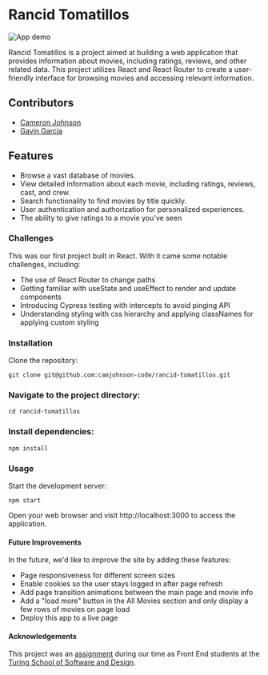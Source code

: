 # Rancid Tomatillos
![App demo](https://media.giphy.com/media/v1.Y2lkPTc5MGI3NjExeno0MjdqaGVyZ3NienZrYmg5NHBzZ2xiZmdmbGtmbjhkdGMxdjNoYSZlcD12MV9pbnRlcm5hbF9naWZfYnlfaWQmY3Q9Zw/da9gMZejWsm40UGPuM/giphy.gif)

Rancid Tomatillos is a project aimed at building a web application that provides information about movies, including ratings, reviews, and other related data. This project utilizes React and React Router to create a user-friendly interface for browsing movies and accessing relevant information.

## Contributors

- [Cameron Johnson](https://github.com/camjohnson-code)
- [Gavin Garcia](https://github.com/EGavinG)

## Features
- Browse a vast database of movies.
- View detailed information about each movie, including ratings, reviews, cast, and crew.
- Search functionality to find movies by title quickly.
- User authentication and authorization for personalized experiences.
- The ability to give ratings to a movie you've seen

### Challenges

This was our first project built in React. With it came some notable challenges, including:
- The use of React Router to change paths
- Getting familiar with useState and useEffect to render and update components
- Introducing Cypress testing with intercepts to avoid pinging API
- Understanding styling with css hierarchy and applying classNames for applying custom styling 

### Installation
Clone the repository:

`git clone git@github.com:camjohnson-code/rancid-tomatillos.git`

### Navigate to the project directory:

`cd rancid-tomatillos`

### Install dependencies:

`npm install`

### Usage
Start the development server:

`npm start`

Open your web browser and visit http://localhost:3000 to access the application.

#### Future Improvements

In the future, we'd like to improve the site by adding these features: 
- Page responsiveness for different screen sizes
- Enable cookies so the user stays logged in after page refresh
- Add page transition animations between the main page and movie info
- Add a "load more" button in the All Movies section and only display a few rows of movies on page load
- Deploy this app to a live page

#### Acknowledgements
This project was an [assignment](https://frontend.turing.edu/projects/module-3/rancid-tomatillos-v3.html) during our time as Front End students at the [Turing School of Software and Design](https://turing.edu/).
